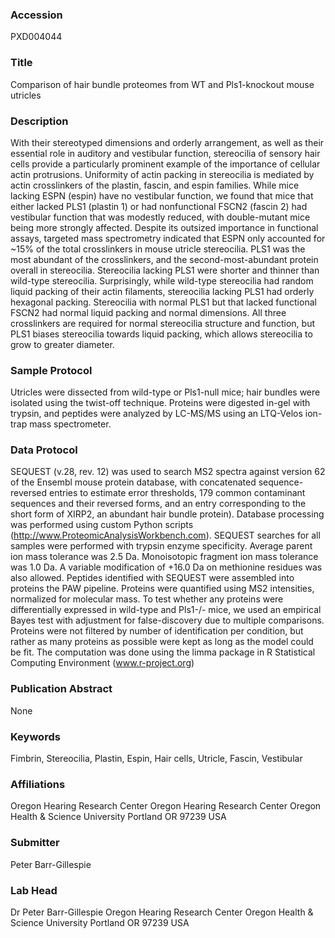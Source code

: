 ### Accession
PXD004044

### Title
Comparison of hair bundle proteomes from WT and Pls1-knockout mouse utricles

### Description
With their stereotyped dimensions and orderly arrangement, as well as their essential role in auditory and vestibular function, stereocilia of sensory hair cells provide a particularly prominent example of the importance of cellular actin protrusions. Uniformity of actin packing in stereocilia is mediated by actin crosslinkers of the plastin, fascin, and espin families. While mice lacking ESPN (espin) have no vestibular function, we found that mice that either lacked PLS1 (plastin 1) or had nonfunctional FSCN2 (fascin 2) had vestibular function that was modestly reduced, with double-mutant mice being more strongly affected. Despite its outsized importance in functional assays, targeted mass spectrometry indicated that ESPN only accounted for ~15% of the total crosslinkers in mouse utricle stereocilia. PLS1 was the most abundant of the crosslinkers, and the second-most-abundant protein overall in stereocilia. Stereocilia lacking PLS1 were shorter and thinner than wild-type stereocilia. Surprisingly, while wild-type stereocilia had random liquid packing of their actin filaments, stereocilia lacking PLS1 had orderly hexagonal packing. Stereocilia with normal PLS1 but that lacked functional FSCN2 had normal liquid packing and normal dimensions. All three crosslinkers are required for normal stereocilia structure and function, but PLS1 biases stereocilia towards liquid packing, which allows stereocilia to grow to greater diameter.

### Sample Protocol
Utricles were dissected from wild-type or Pls1-null mice; hair bundles were isolated using the twist-off technique. Proteins were digested in-gel with trypsin, and peptides were analyzed by LC-MS/MS using an LTQ-Velos ion-trap mass spectrometer.

### Data Protocol
SEQUEST (v.28, rev. 12) was used to search MS2 spectra against version 62 of the Ensembl mouse protein database, with concatenated sequence-reversed entries to estimate error thresholds, 179 common contaminant sequences and their reversed forms, and an entry corresponding to the short form of XIRP2, an abundant hair bundle protein). Database processing was performed using custom Python scripts (http://www.ProteomicAnalysisWorkbench.com). SEQUEST searches for all samples were performed with trypsin enzyme specificity. Average parent ion mass tolerance was 2.5 Da. Monoisotopic fragment ion mass tolerance was 1.0 Da. A variable modification of +16.0 Da on methionine residues was also allowed. Peptides identified with SEQUEST were assembled into proteins the PAW pipeline. Proteins were quantified using MS2 intensities, normalized for molecular mass. To test whether any proteins were differentially expressed in wild-type and Pls1-/- mice, we used an empirical Bayes test with adjustment for false-discovery due to multiple comparisons. Proteins were not filtered by number of identification per condition, but rather as many proteins as possible were kept as long as the model could be fit. The computation was done using the limma package in R Statistical Computing Environment (www.r-project.org)

### Publication Abstract
None

### Keywords
Fimbrin, Stereocilia, Plastin, Espin, Hair cells, Utricle, Fascin, Vestibular

### Affiliations
Oregon Hearing Research Center
Oregon Hearing Research Center Oregon Health & Science University Portland  OR  97239  USA

### Submitter
Peter Barr-Gillespie

### Lab Head
Dr Peter Barr-Gillespie
Oregon Hearing Research Center Oregon Health & Science University Portland  OR  97239  USA


